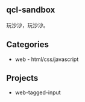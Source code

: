 qcl-sandbox
-----

玩沙沙，玩沙沙。

## Categories
* web - html/css/javascript

## Projects
* web-tagged-input
